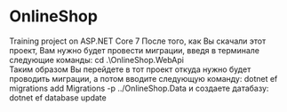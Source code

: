 # OnlineShop
Training project on ASP.NET Core 7
После того, как Вы скачали этот проект, Вам нужно будет провести миграции, введя в терминале следующие команды:
cd .\OnlineShop.WebApi\
Таким образом Вы перейдете в тот проект откуда нужно будет проводить миграции, а потом вводите следующую команду:
dotnet ef migrations add Migrations -p ../OnlineShop.Data
и создаете датабазу:
dotnet ef database update
